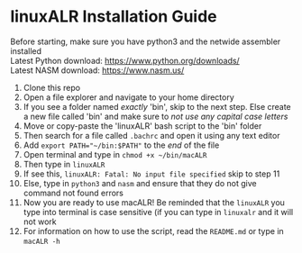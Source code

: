# linuxALR Installation Guide

Before starting, make sure you have python3 and the netwide assembler installed  
Latest Python download: <https://www.python.org/downloads/>  
Latest NASM download: <https://www.nasm.us/>

1. Clone this repo
2. Open a file explorer and navigate to your home directory
3. If you see a folder named _exactly_ 'bin', skip to the next step. Else create a new file called 'bin' and make sure to _not use any capital case letters_
4. Move or copy-paste the 'linuxALR' bash script to the 'bin' folder
5. Then search for a file called `.bachrc` and open it using any text editor
6. Add `export PATH="~/bin:$PATH"` to the _end_ of the file
7. Open terminal and type in `chmod +x ~/bin/macALR`
8. Then type in `linuxALR`
9. If see this, `linuxALR: Fatal: No input file specified` skip to step 11
10. Else, type in `python3` and `nasm` and ensure that they do not give command not found errors
11. Now you are ready to use macALR! Be reminded that the `linuxALR` you type into terminal is case sensitive (if you can type in `linuxalr` and it will not work
12. For information on how to use the script, read the `README.md` or type in `macALR -h`
